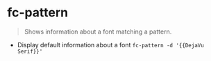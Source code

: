 # fc-pattern
> Shows information about a font matching a pattern.

- Display default information about a font
`fc-pattern -d '{{DejaVu Serif}}'`
